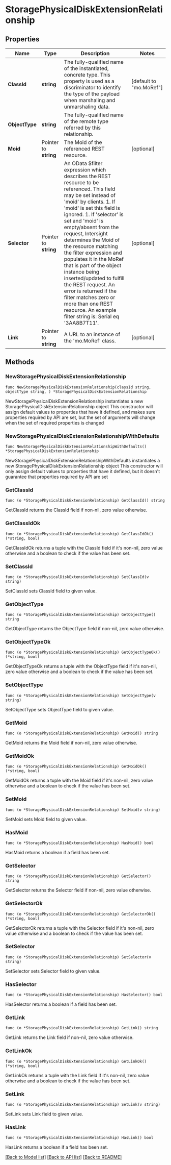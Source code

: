 # StoragePhysicalDiskExtensionRelationship

## Properties

Name | Type | Description | Notes
------------ | ------------- | ------------- | -------------
**ClassId** | **string** | The fully-qualified name of the instantiated, concrete type. This property is used as a discriminator to identify the type of the payload when marshaling and unmarshaling data. | [default to "mo.MoRef"]
**ObjectType** | **string** | The fully-qualified name of the remote type referred by this relationship. | 
**Moid** | Pointer to **string** | The Moid of the referenced REST resource. | [optional] 
**Selector** | Pointer to **string** | An OData $filter expression which describes the REST resource to be referenced. This field may be set instead of &#39;moid&#39; by clients. 1. If &#39;moid&#39; is set this field is ignored. 1. If &#39;selector&#39; is set and &#39;moid&#39; is empty/absent from the request, Intersight determines the Moid of the resource matching the filter expression and populates it in the MoRef that is part of the object instance being inserted/updated to fulfill the REST request. An error is returned if the filter matches zero or more than one REST resource. An example filter string is: Serial eq &#39;3AA8B7T11&#39;. | [optional] 
**Link** | Pointer to **string** | A URL to an instance of the &#39;mo.MoRef&#39; class. | [optional] 

## Methods

### NewStoragePhysicalDiskExtensionRelationship

`func NewStoragePhysicalDiskExtensionRelationship(classId string, objectType string, ) *StoragePhysicalDiskExtensionRelationship`

NewStoragePhysicalDiskExtensionRelationship instantiates a new StoragePhysicalDiskExtensionRelationship object
This constructor will assign default values to properties that have it defined,
and makes sure properties required by API are set, but the set of arguments
will change when the set of required properties is changed

### NewStoragePhysicalDiskExtensionRelationshipWithDefaults

`func NewStoragePhysicalDiskExtensionRelationshipWithDefaults() *StoragePhysicalDiskExtensionRelationship`

NewStoragePhysicalDiskExtensionRelationshipWithDefaults instantiates a new StoragePhysicalDiskExtensionRelationship object
This constructor will only assign default values to properties that have it defined,
but it doesn't guarantee that properties required by API are set

### GetClassId

`func (o *StoragePhysicalDiskExtensionRelationship) GetClassId() string`

GetClassId returns the ClassId field if non-nil, zero value otherwise.

### GetClassIdOk

`func (o *StoragePhysicalDiskExtensionRelationship) GetClassIdOk() (*string, bool)`

GetClassIdOk returns a tuple with the ClassId field if it's non-nil, zero value otherwise
and a boolean to check if the value has been set.

### SetClassId

`func (o *StoragePhysicalDiskExtensionRelationship) SetClassId(v string)`

SetClassId sets ClassId field to given value.


### GetObjectType

`func (o *StoragePhysicalDiskExtensionRelationship) GetObjectType() string`

GetObjectType returns the ObjectType field if non-nil, zero value otherwise.

### GetObjectTypeOk

`func (o *StoragePhysicalDiskExtensionRelationship) GetObjectTypeOk() (*string, bool)`

GetObjectTypeOk returns a tuple with the ObjectType field if it's non-nil, zero value otherwise
and a boolean to check if the value has been set.

### SetObjectType

`func (o *StoragePhysicalDiskExtensionRelationship) SetObjectType(v string)`

SetObjectType sets ObjectType field to given value.


### GetMoid

`func (o *StoragePhysicalDiskExtensionRelationship) GetMoid() string`

GetMoid returns the Moid field if non-nil, zero value otherwise.

### GetMoidOk

`func (o *StoragePhysicalDiskExtensionRelationship) GetMoidOk() (*string, bool)`

GetMoidOk returns a tuple with the Moid field if it's non-nil, zero value otherwise
and a boolean to check if the value has been set.

### SetMoid

`func (o *StoragePhysicalDiskExtensionRelationship) SetMoid(v string)`

SetMoid sets Moid field to given value.

### HasMoid

`func (o *StoragePhysicalDiskExtensionRelationship) HasMoid() bool`

HasMoid returns a boolean if a field has been set.

### GetSelector

`func (o *StoragePhysicalDiskExtensionRelationship) GetSelector() string`

GetSelector returns the Selector field if non-nil, zero value otherwise.

### GetSelectorOk

`func (o *StoragePhysicalDiskExtensionRelationship) GetSelectorOk() (*string, bool)`

GetSelectorOk returns a tuple with the Selector field if it's non-nil, zero value otherwise
and a boolean to check if the value has been set.

### SetSelector

`func (o *StoragePhysicalDiskExtensionRelationship) SetSelector(v string)`

SetSelector sets Selector field to given value.

### HasSelector

`func (o *StoragePhysicalDiskExtensionRelationship) HasSelector() bool`

HasSelector returns a boolean if a field has been set.

### GetLink

`func (o *StoragePhysicalDiskExtensionRelationship) GetLink() string`

GetLink returns the Link field if non-nil, zero value otherwise.

### GetLinkOk

`func (o *StoragePhysicalDiskExtensionRelationship) GetLinkOk() (*string, bool)`

GetLinkOk returns a tuple with the Link field if it's non-nil, zero value otherwise
and a boolean to check if the value has been set.

### SetLink

`func (o *StoragePhysicalDiskExtensionRelationship) SetLink(v string)`

SetLink sets Link field to given value.

### HasLink

`func (o *StoragePhysicalDiskExtensionRelationship) HasLink() bool`

HasLink returns a boolean if a field has been set.


[[Back to Model list]](../README.md#documentation-for-models) [[Back to API list]](../README.md#documentation-for-api-endpoints) [[Back to README]](../README.md)


